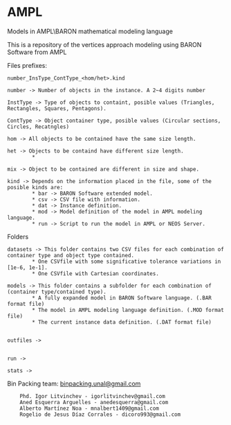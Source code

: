 # AMPL
Models in AMPL\BARON mathematical modeling language

This is a repository of the vertices approach modeling using BARON Software from AMPL

Files prefixes: 

	number_InsType_ContType_<hom/het>.kind

	number -> Number of objects in the instance. A 2~4 digits number

	InstType -> Type of objects to containt, posible values (Triangles, Rectangles, Squares, Pentagons).
	 
	ContType -> Object container type, posible values (Circular sections, Circles, Recatngles)

	hom -> All objects to be contained have the same size length.

	het -> Objects to be containd have different size length.
			*
	
	mix -> Object to be contained are different in size and shape.

	kind -> Depends on the information placed in the file, some of the posible kinds are:	
			* bar -> BARON Software extended model.
			* csv -> CSV file with information.
			* dat -> Instance definition. 
			* mod -> Model definition of the model in AMPL modeling language.
			* run -> Script to run the model in AMPL or NEOS Server.

Folders

	datasets -> This folder contains two CSV files for each combination of container type and object type contained.				
			* One CSVfile with some significative tolerance variations in [1e-6, 1e-1].
			* One CSVfile with Cartesian coordinates.

	models -> This folder contains a subfolder for each combination of (container type/contained type).			
			* A fully expanded model in BARON Software language. (.BAR format file)			
			* The model in AMPL modeling language definition. (.MOD format file)			
			* The current instance data definition. (.DAT format file)
			
	
	outfiles ->  


	run ->

	stats ->
	

Bin Packing team: binpacking.unal@gmail.com
		
		Phd. Igor Litvinchev - igorlitvinchev@gmail.com
		Aned Esquerra Arguelles - anedesquerra@gmail.com
		Alberto Martínez Noa - mnalbert1409@gmail.com
		Rogelio de Jesus Díaz Corrales - dicoro993@gmail.com
